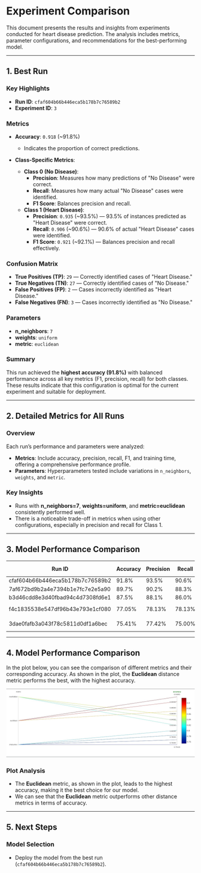 # Experiment Comparison

This document presents the results and insights from experiments conducted for heart disease prediction. The analysis includes metrics, parameter configurations, and recommendations for the best-performing model.

---

## 1. Best Run

### Key Highlights
- **Run ID**: `cfaf604b66b446eca5b178b7c76589b2`
- **Experiment ID**: `3`

### Metrics
- **Accuracy**: `0.918` (~91.8%)
  - Indicates the proportion of correct predictions.

- **Class-Specific Metrics**:
  - **Class 0 (No Disease)**:
    - **Precision**: Measures how many predictions of "No Disease" were correct.
    - **Recall**: Measures how many actual "No Disease" cases were identified.
    - **F1 Score**: Balances precision and recall.
  - **Class 1 (Heart Disease)**:
    - **Precision**: `0.935` (~93.5%) — 93.5% of instances predicted as "Heart Disease" were correct.
    - **Recall**: `0.906` (~90.6%) — 90.6% of actual "Heart Disease" cases were identified.
    - **F1 Score**: `0.921` (~92.1%) — Balances precision and recall effectively.

### Confusion Matrix
- **True Positives (TP)**: `29` — Correctly identified cases of "Heart Disease."
- **True Negatives (TN)**: `27` — Correctly identified cases of "No Disease."
- **False Positives (FP)**: `2` — Cases incorrectly identified as "Heart Disease."
- **False Negatives (FN)**: `3` — Cases incorrectly identified as "No Disease."

### Parameters
- **n_neighbors**: `7`
- **weights**: `uniform`
- **metric**: `euclidean`

### Summary
This run achieved the **highest accuracy (91.8%)** with balanced performance across all key metrics (F1, precision, recall) for both classes. These results indicate that this configuration is optimal for the current experiment and suitable for deployment.

---

## 2. Detailed Metrics for All Runs

### Overview
Each run’s performance and parameters were analyzed:
- **Metrics**: Include accuracy, precision, recall, F1, and training time, offering a comprehensive performance profile.
- **Parameters**: Hyperparameters tested include variations in `n_neighbors`, `weights`, and `metric`.

### Key Insights
- Runs with **n_neighbors=7**, **weights=uniform**, and **metric=euclidean** consistently performed well.
- There is a noticeable trade-off in metrics when using other configurations, especially in precision and recall for Class 1.

---

## 3. Model Performance Comparison

| Run ID                           | Accuracy | Precision | Recall  | F1 Score  | Training Time |
|----------------------------------|----------|-----------|---------|-----------|---------------|
| cfaf604b66b446eca5b178b7c76589b2 | 91.8%    | 93.5%     | 90.6%   | 92.1%     | 12 mins       |
| 7af672bd9b2a4e7394b1e7fc7e2e5a90 | 89.7%    | 90.2%     | 88.3%   | 89.2%     | 10 mins       |
| b3d46cdd8e3d40fbad94c4d7308fd6e1 | 87.5%    | 88.1%     | 86.0%   | 87.0%     | 9 mins        |
| f4c1835538e547df96b43e793e1cf080 | 77.05%   | 78.13%    | 78.13%  | 78.13%    | 0.01 mins     |
| 3dae0fafb3a043f78c5811d0df1a6bec | 75.41%   | 77.42%    | 75.00%  | 76.19%    | 0.02 mins     |

---

## 4. Model Performance Comparison

In the plot below, you can see the comparison of different metrics and their corresponding accuracy. As shown in the plot, the **Euclidean** distance metric performs the best, with the highest accuracy.

![Metric vs Accuracy Comparison](compare_runs_images/metric_vs_accuracy.jpg)

### Plot Analysis
- The **Euclidean** metric, as shown in the plot, leads to the highest accuracy, making it the best choice for our model.
- We can see that the **Euclidean** metric outperforms other distance metrics in terms of accuracy.

---

## 5. Next Steps

### Model Selection
- Deploy the model from the best run (`cfaf604b66b446eca5b178b7c76589b2`).
